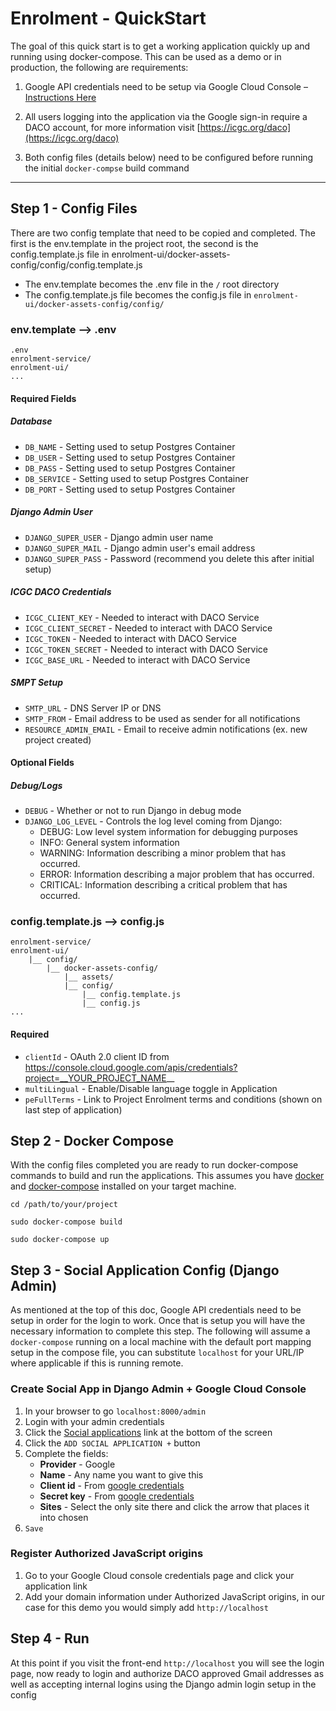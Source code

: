 # Enrolment - QuickStart

The goal of this quick start is to get a working application quickly up and running using docker-compose. This can be used as a demo or in production, the following are requirements:

1. Google API credentials need to be setup via Google Cloud Console – [Instructions Here](https://developers.google.com/identity/sign-in/web/devconsole-project)

2. All users logging into the application via the Google sign-in require a DACO account, for more information visit [https://icgc.org/daco](https://icgc.org/daco)

3. Both config files (details below) need to be configured before running the initial `docker-compse` build command


---


## Step 1 - Config Files

There are two config template that need to be copied and completed. The first is the env.template in the project root, the second is the config.template.js file in enrolment-ui/docker-assets-config/config/config.template.js

* The env.template becomes the .env file in the `/` root directory
* The config.template.js file becomes the config.js file in `enrolment-ui/docker-assets-config/config/`

### env.template –> .env

    .env
    enrolment-service/
    enrolment-ui/
    ...

#### Required Fields

##### Database
* `DB_NAME` - Setting used to setup Postgres Container
* `DB_USER` - Setting used to setup Postgres Container
* `DB_PASS` - Setting used to setup Postgres Container
* `DB_SERVICE` - Setting used to setup Postgres Container
* `DB_PORT` - Setting used to setup Postgres Container

##### Django Admin User
* `DJANGO_SUPER_USER` - Django admin user name
* `DJANGO_SUPER_MAIL` - Django admin user's email address
* `DJANGO_SUPER_PASS` - Password (recommend you delete this after initial setup)

##### ICGC DACO Credentials
* `ICGC_CLIENT_KEY` - Needed to interact with DACO Service
* `ICGC_CLIENT_SECRET` - Needed to interact with DACO Service
* `ICGC_TOKEN` - Needed to interact with DACO Service
* `ICGC_TOKEN_SECRET` - Needed to interact with DACO Service
* `ICGC_BASE_URL` - Needed to interact with DACO Service

##### SMPT Setup
* `SMTP_URL` - DNS Server IP or DNS
* `SMTP_FROM` - Email address to be used as sender for all notifications
* `RESOURCE_ADMIN_EMAIL` - Email to receive admin notifications (ex. new project created)


#### Optional Fields

##### Debug/Logs
* `DEBUG` - Whether or not to run Django in debug mode
* `DJANGO_LOG_LEVEL` - Controls the log level coming from Django: 
  * DEBUG: Low level system information for debugging purposes
  * INFO: General system information
  * WARNING: Information describing a minor problem that has occurred.
  * ERROR: Information describing a major problem that has  occurred.
  * CRITICAL: Information describing a critical problem that has occurred.

### config.template.js –> config.js
    enrolment-service/
    enrolment-ui/
		|__ config/
	   		|__ docker-assets-config/
	   	  		|__ assets/
    	      	|__ config/
	             	|__ config.template.js
    	         	|__ config.js
    ...
    
#### Required

* `clientId` - OAuth 2.0 client ID from https://console.cloud.google.com/apis/credentials?project=__YOUR_PROJECT_NAME__
* `multiLingual` - Enable/Disable language toggle in Application
* `peFullTerms` - Link to Project Enrolment terms and conditions (shown on last step of application)


## Step 2 - Docker Compose

With the config files completed you are ready to run docker-compose commands to build and run the applications. This assumes you have [docker](https://docs.docker.com/engine/installation/) and [docker-compose](https://docs.docker.com/compose/install/) installed on your target machine.

`cd /path/to/your/project`

`sudo docker-compose build`

`sudo docker-compose up`


## Step 3 - Social Application Config (Django Admin)

As mentioned at the top of this doc, Google API credentials need to be setup in order for the login to work. Once that is setup you will have the necessary information to complete this step. The following will assume a `docker-compose` running on a local machine with the default port mapping setup in the compose file, you can substitute `localhost` for your URL/IP where applicable if this is running remote.

### Create Social App in Django Admin + Google Cloud Console

1. In your browser to go `localhost:8000/admin`
2. Login with your admin credentials
3. Click the [Social applications](http://localhost:8000/admin/socialaccount/socialapp/) link at the bottom of the screen
4. Click the `ADD SOCIAL APPLICATION +` button
5. Complete the fields:
	* **Provider** - Google
	* **Name** - Any name you want to give this
	* **Client id** - From [google credentials](https://console.cloud.google.com/apis/credentials?project=__YOUR_PROJECT_NAME__)
	* **Secret key** - From [google credentials](https://console.cloud.google.com/apis/credentials?project=__YOUR_PROJECT_NAME__)
	* **Sites** - Select the only site there and click the arrow that places it into chosen
6. `Save`

### Register Authorized JavaScript origins

1. Go to your Google Cloud console credentials page and click your application link
2. Add your domain information under Authorized JavaScript origins, in our case for this demo you would simply add `http://localhost`

## Step 4 - Run

At this point if you visit the front-end `http://localhost` you will see the login page, now ready to login and authorize DACO approved Gmail addresses as well as accepting internal logins using the Django admin login setup in the config